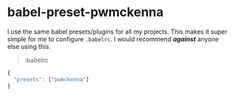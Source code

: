 # babel-preset-pwmckenna

I use the same babel presets/plugins for all my projects. This makes it super simple for me to configure `.babelrc`. I would recommend __*against*__ anyone else using this.

> .babelrc

```js
{
  "presets": ["pwmckenna"]
}
```
